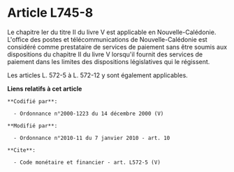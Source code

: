 # Article L745-8

Le chapitre Ier du titre II du livre V est applicable en Nouvelle-Calédonie. L'office des postes et télécommunications de
Nouvelle-Calédonie est considéré comme prestataire de services de paiement sans être soumis aux dispositions du chapitre II
du livre V lorsqu'il fournit des services de paiement dans les limites des dispositions législatives qui le régissent. 

Les articles L. 572-5 à L. 572-12 y sont également applicables.

**Liens relatifs à cet article**

	**Codifié par**:

	  - Ordonnance n°2000-1223 du 14 décembre 2000 (V)

	**Modifié par**:

	  - Ordonnance n°2010-11 du 7 janvier 2010 - art. 10

	**Cite**:

	  - Code monétaire et financier - art. L572-5 (V)
